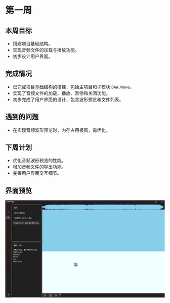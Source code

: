 # 第一周

## 本周目标
- 搭建项目基础结构。
- 实现音频文件的加载与播放功能。
- 初步设计用户界面。

## 完成情况
- 已完成项目基础结构的搭建，包括主项目和子模块 `DAW.Wave`。
- 实现了音频文件的加载、播放、暂停和关闭功能。
- 初步完成了用户界面的设计，包含波形预览和文件列表。

## 遇到的问题
- 在实现音频波形预览时，内存占用极高，需优化。

## 下周计划
- 优化音频波形预览的性能。
- 增加音频文件的导出功能。
- 完善用户界面交互细节。

## 界面预览

![alt text](image.png)